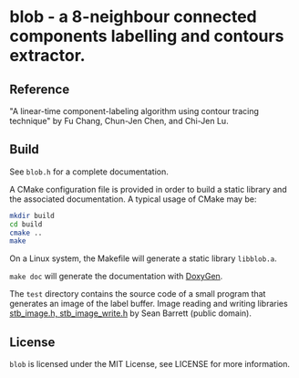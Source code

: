 # blob - a 8-neighbour connected components labelling and contours extractor.

## Reference ##
"A linear-time component-labeling algorithm using contour tracing technique"
 by Fu Chang, Chun-Jen Chen, and Chi-Jen Lu.

## Build ##
See `blob.h` for a complete documentation.

A CMake configuration file is provided in order to build a static library and
the associated documentation.
A typical usage of CMake may be:
```bash
mkdir build
cd build
cmake ..
make
```
On a Linux system, the Makefile will generate a static library `libblob.a`. 

`make doc` will generate the documentation with [DoxyGen](http://www.stack.nl/~dimitri/doxygen/).

The `test` directory contains the source code of a small program that generates an image of the label buffer.
Image reading and writing libraries [stb_image.h, stb_image_write.h](https://github.com/nothings/stb/) by Sean Barrett (public domain).

## License ##
`blob` is licensed under the MIT License, see LICENSE for more information.

